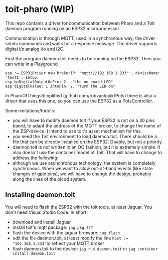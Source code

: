 # toit-pharo (WIP)
This repo contains a driver for communication between Pharo and a Toit daemon program running on an ESP32 microprocessor.

Communication is through MQTT, used in a synchronous way; the driver sends commands and waits for a response message. The driver supports digital i/o analog i/o and I2C.

First the program daemon.toit needs to be running on the ESP32. Then you can write in a Playground
```Smalltalk
esp := ESP32Driver new brokerIP: 'mqtt://192.168.1.233''; deviceName: 'test1'; setup.
esp beDigitalOutputOnPin: 2.  "the on board LED"
esp digitalValue: 1 intoPin: 2. "turn the LED on"
```
In PharoOfThingsSimplified (github.com/robvanlopik/Pots) there is also a driver that uses this one, so you can use the ESP32 as a PotsController.

Some limitations/todo's:
- you will have to modify daemon.toit if your ESP32 is not on a 30  pins baord, to adapt the address of the MQTT broker, to change the name of the ESP-device. I intend to use toit's asset mechanism for this.
- you need the Toit environment to load daemon.toit. There should be a file that can be directly installed on the ESP32. Doable, but not a priority.
- daemon.toit is not written in an OO fashion, but it is extremely simple. It also doesn't use the container model of Toit. That will have to change to address the following:
- although we use asynchronous technology, the system is completely synchronous. When we want to allow out-of-band events (like state changes of gpio pins), we will have to change the design, probably along the lines of the picod system.

## Installing daemon.toit
You will need to flash the ESP32 with the toit tools, at least Jaguar. You don't need Visual Studio Code.
In short:
- download and install Jaguar
- install toit's mqtt package: ```jag pkg ???```
- flash the device with the jaguar firmware: ```jag flash```
- edit the file daemon.toit, at least modify the line ```host := "192.168.1.233"```to reflect your MQTT broker
- flash daemon.toit to the device: ```jag run daemon.toit``` or ```jag container install daemon.toit```

